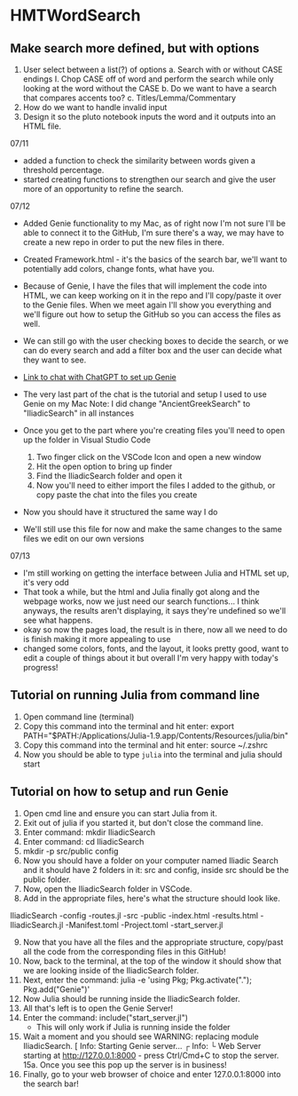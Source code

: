 # HMTWordSearch

## Make search more defined, but with options
1. User select between a list(?) of options
    a. Search with or without CASE endings
        I. Chop CASE off of word and perform the search while only looking at the word without the CASE
    b. Do we want to have a search that compares accents too?
    c. Titles/Lemma/Commentary
2. How do we want to handle invalid input
3. Design it so the pluto notebook inputs the word and it outputs into an HTML file.

07/11
- added a function to check the similarity between words given a threshold percentage.
- started creating functions to strengthen our search and give the user more of an opportunity to refine the search.

07/12
- Added Genie functionality to my Mac, as of right now I'm not sure I'll be able to connect it to the GitHub, I'm sure there's a way, we may have to create a new repo in order to put the new files in there. 
- Created Framework.html - it's the basics of the search bar, we'll want to potentially add colors, change fonts, what have you.
- Because of Genie, I have the files that will implement the code into HTML, we can keep working on it in the repo and I'll copy/paste it over to the Genie files. When we meet again I'll show you everything and we'll figure out how to setup the GitHub so you can access the files as well.
- We can still go with the user checking boxes to decide the search, or we can do every search and add a filter box and the user can decide what they want to see.

- [Link to chat with ChatGPT to set up Genie](https://chatgpt.com/share/44bb1118-f5d7-42be-ba6b-3813b28d85f4)
- The very last part of the chat is the tutorial and setup I used to use Genie on my Mac
    Note: I did change "AncientGreekSearch" to "IliadicSearch" in all instances
- Once you get to the part where you're creating files you'll need to open up the folder in Visual Studio Code
    1. Two finger click on the VSCode Icon and open a new window
    2. Hit the open option to bring up finder
    3. Find the IliadicSearch folder and open it
    4. Now you'll need to either import the files I added to the github, or copy paste the chat into the files you create
- Now you should have it structured the same way I do
- We'll still use this file for now and make the same changes to the same files we edit on our own versions

07/13
- I'm still working on getting the interface between Julia and HTML set up, it's very odd
- That took a while, but the html and Julia finally got along and the webpage works, now we just need our search functions... I think anyways, the results aren't displaying, it says they're undefined so we'll see what happens.
- okay so now the pages load, the result is in there, now all we need to do is finish making it more appealing to use
- changed some colors, fonts, and the layout, it looks pretty good, want to edit a couple of things about it but overall I'm very happy with today's progress!

## Tutorial on running Julia from command line
1. Open command line (terminal)
2. Copy this command into the terminal and hit enter: export PATH="$PATH:/Applications/Julia-1.9.app/Contents/Resources/julia/bin"
3. Copy this command into the terminal and hit enter: source ~/.zshrc
4. Now you should be able to type `julia` into the terminal and julia should start

## Tutorial on how to setup and run Genie
1. Open cmd line and ensure you can start Julia from it. 
2. Exit out of julia if you started it, but don't close the command line.
3. Enter command: mkdir IliadicSearch
4. Enter command: cd IliadicSearch
5. mkdir -p src/public config
6. Now you should have a folder on your computer named Iliadic Search and it should have 2 folders in it: src and config, inside src should be the public folder. 
7. Now, open the IliadicSearch folder in VSCode.
8. Add in the appropriate files, here's what the structure should look like.

IliadicSearch
-config
    -routes.jl
-src
    -public
        -index.html
        -results.html
    -IliadicSearch.jl
-Manifest.toml
-Project.toml
-start_server.jl

9. Now that you have all the files and the appropriate structure, copy/past all the code from the corresponding files in this GitHub!
10. Now, back to the terminal, at the top of the window it should show that we are looking inside of the IliadicSearch folder.
11. Next, enter the command: julia -e 'using Pkg; Pkg.activate("."); Pkg.add("Genie")'
12. Now Julia should be running inside the IliadicSearch folder.
13. All that's left is to open the Genie Server!
14. Enter the command: include("start_server.jl")
    - This will only work if Julia is running inside the folder
15. Wait a moment and you should see WARNING: replacing module IliadicSearch.
    [ Info: Starting Genie server...
    ┌ Info: 
    └ Web Server starting at http://127.0.0.1:8000 - press Ctrl/Cmd+C to stop the server.
15a. Once you see this pop up the server is in business!
16. Finally, go to your web browser of choice and enter 127.0.0.1:8000 into the search bar!
